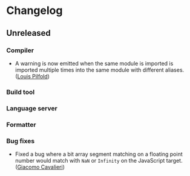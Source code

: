 # Changelog

## Unreleased

### Compiler

- A warning is now emitted when the same module is imported is imported
  multiple times into the same module with different aliases.
  ([Louis Pilfold](https://github.com/lpil))

### Build tool

### Language server

### Formatter

### Bug fixes

- Fixed a bug where a bit array segment matching on a floating point number
  would match with `NaN` or `Infinity` on the JavaScript target.
  ([Giacomo Cavalieri](https://github.com/giacomocavalieri))
